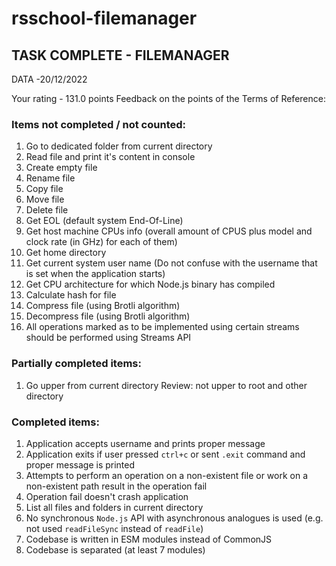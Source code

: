 # rsschool-filemanager
## TASK COMPLETE - FILEMANAGER
DATA -20/12/2022

Your rating - 131.0 points 
Feedback on the points of the Terms of Reference:
### Items not completed / not counted:
1) Go to dedicated folder from current directory 
2) Read file and print it's content in console 
3) Create empty file 
4) Rename file 
5) Copy file 
6) Move file 
7) Delete file 
8) Get EOL (default system End-Of-Line) 
9) Get host machine CPUs info (overall amount of CPUS plus model and clock rate (in GHz) for each of them) 
10) Get home directory 
11) Get current system user name (Do not confuse with the username that is set when the application starts) 
12) Get CPU architecture for which Node.js binary has compiled 
13) Calculate hash for file 
14) Compress file (using Brotli algorithm) 
15) Decompress file (using Brotli algorithm) 
16) All operations marked as to be implemented using certain streams should be performed using Streams API 
 
### Partially completed items:
1) Go upper from current directory 
Review: not upper to root and other directory
### Completed items:
1) Application accepts username and prints proper message 
2) Application exits if user pressed `ctrl+c` or sent `.exit` command and proper message is printed 
3) Attempts to perform an operation on a non-existent file or work on a non-existent path result in the operation fail 
4) Operation fail doesn't crash application 
5) List all files and folders in current directory 
6) No synchronous `Node.js` API with asynchronous analogues is used (e.g. not used `readFileSync` instead of `readFile`) 
7) Codebase is written in ESM modules instead of CommonJS 
8) Codebase is separated (at least 7 modules) 

